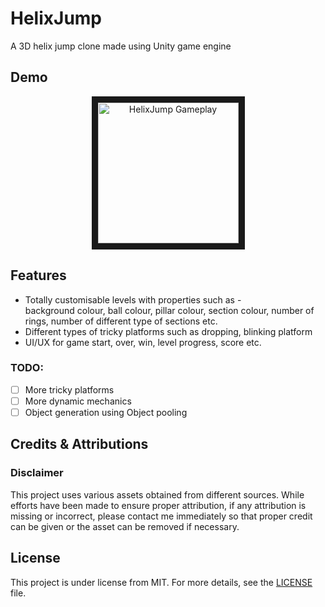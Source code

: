# HelixJump

A 3D helix jump clone made using Unity game engine

## Demo

<!-- https://user-images.githubusercontent.com/42877499/145179959-6a6fdc44-5c52-48f4-b62c-28922a4431ed.mp4 -->

<p align="center">
  <a href="https://youtu.be/3hF2YWFaSlg" target="_blank">
    <img src="README-Resources/YT-Thumbnail.png" 
    alt="HelixJump Gameplay" height="225" border="10" />
  </a>
</p>



[//]: # ([Play on itch]&#40;https://mockjoke.itch.io/pixel-adventure&#41;)

[//]: # (<p align="center">)

[//]: # (    <img src="README-Resources/Start-Screen.png" alt="Start-Screen" width="300px">)

[//]: # (    <img src="README-Resources/CharacterSelection-Menu.png" alt="CharacterSelection-Menu" width="300px">)

[//]: # (</p>)

[//]: # (<p align="center">)

[//]: # (    <img src="README-Resources/Gameplay-Level2.png" alt="Gameplay-Level2" width="300px">)

[//]: # (    <img src="README-Resources/Gameplay-Level3.png" alt="Gameplay-Level3" width="300px">)

[//]: # (</p>)

[//]: # (<p align="center">)

[//]: # (    <img src="README-Resources/Gameplay-Level4.png" alt="Gameplay-Level4" width="300px">)

[//]: # (    <img src="README-Resources/ExtraLives-Menu.png" alt="ExtraLives-Menu" width="300px">)

[//]: # (</p>)

## Features

- Totally customisable levels with properties such as - </br>
  background colour, ball colour, pillar colour, section colour, number of rings, number of different type of sections etc.
- Different types of tricky platforms such as dropping, blinking platform
- UI/UX for game start, over, win, level progress, score etc.

### TODO:

- [ ] More tricky platforms
- [ ] More dynamic mechanics
- [ ] Object generation using Object pooling

## Credits & Attributions

[//]: # (#### Graphics:)

[//]: # (- https://pixelfrog-assets.itch.io/pixel-adventure-1)

[//]: # (- https://pixelfrog-assets.itch.io/pixel-adventure-2)

[//]: # ()
[//]: # (#### Sounds:)

[//]: # (- https://freesound.org/people/RHumphries/packs/117/)

[//]: # (- https://www.freesfx.co.uk/)

### Disclaimer

This project uses various assets obtained from different sources. While efforts have been made to ensure proper attribution, if any attribution is missing or incorrect, please contact me immediately so that proper credit can be given or the asset can be removed if necessary.

## License

This project is under license from MIT. For more details, see the [LICENSE](LICENSE) file.

